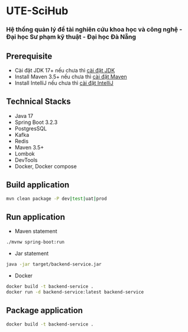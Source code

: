 # UTE-SciHub

### Hệ thống quản lý đề tài nghiên cứu khoa học và công nghệ - Đại học Sư phạm kỹ thuật - Đại học Đà Nẵng
## Prerequisite
- Cài đặt JDK 17+ nếu chưa thì [cài đặt JDK](https://tayjava.vn/cai-dat-jdk-tren-macos-window-linux-ubuntu/)
- Install Maven 3.5+ nếu chưa thì [cài đặt Maven](https://tayjava.vn/cai-dat-maven-tren-macos-window-linux-ubuntu/)
- Install IntelliJ nếu chưa thì [cài đặt IntelliJ](https://tayjava.vn/cai-dat-intellij-tren-macos-va-window/)

## Technical Stacks
- Java 17
- Spring Boot 3.2.3
- PostgresSQL
- Kafka
- Redis
- Maven 3.5+
- Lombok
- DevTools
- Docker, Docker compose

## Build application
```bash
mvn clean package -P dev|test|uat|prod
```

## Run application
- Maven statement
```bash
./mvnw spring-boot:run
```
- Jar statement
```bash
java -jar target/backend-service.jar
```

- Docker
```bash
docker build -t backend-service .
docker run -d backend-service:latest backend-service
```

## Package application
```bash
docker build -t backend-service .
```